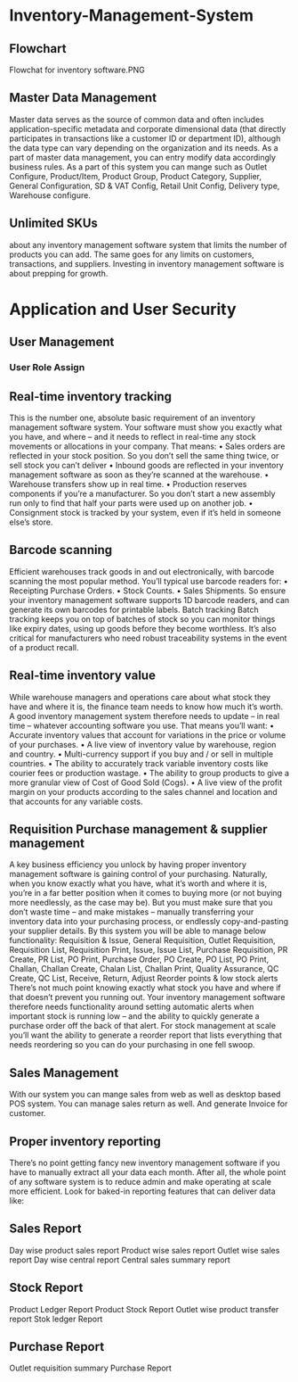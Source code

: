 # Inventory-Management-System

## Flowchart
Flowchat for inventory software.PNG

## Master Data Management
Master data serves as the source of common data and often includes application-specific metadata and corporate dimensional data (that directly participates in transactions like a customer ID or department ID), although the data type can vary depending on the organization and its needs. As a part of master data management, you can entry modify data accordingly business rules. As a part of this system you can mange such as 
Outlet Configure, Product/Item, Product Group, Product Category, Supplier, General Configuration, SD & VAT Config, Retail Unit Config, Delivery type, Warehouse configure.

## Unlimited SKUs
about any inventory management software system that limits the number of products you can add. The same goes for any limits on customers, transactions, and suppliers. Investing in inventory management software is about prepping for growth. 

# Application and User Security 
## User Management
### User Role Assign
## Real-time inventory tracking
This is the number one, absolute basic requirement of an inventory management software system. Your software must show you exactly what you have, and where – and it needs to reflect in real-time any stock movements or allocations in your company. That means:
•	Sales orders are reflected in your stock position. So you don’t sell the same thing twice, or sell stock you can’t deliver
•	Inbound goods are reflected in your inventory management software as soon as they’re scanned at the warehouse.
•	Warehouse transfers show up in real time.
•	Production reserves components if you’re a manufacturer. So you don’t start a new assembly run only to find that half your parts were used up on another job.
•	Consignment stock is tracked by your system, even if it’s held in someone else’s store.

## Barcode scanning
Efficient warehouses track goods in and out electronically, with barcode scanning the most popular method. You’ll typical use barcode readers for:
•	Receipting Purchase Orders.
•	Stock Counts.
•	Sales Shipments.
So ensure your inventory management software supports 1D barcode readers, and can generate its own barcodes for printable labels.
Batch tracking 
Batch tracking keeps you on top of batches of stock so you can monitor things like expiry dates, using up goods before they become worthless. It’s also critical for manufacturers who need robust traceability systems in the event of a product recall.

## Real-time inventory value
While warehouse managers and operations care about what stock they have and where it is, the finance team needs to know how much it’s worth.
A good inventory management system therefore needs to update – in real time – whatever accounting software you use. That means you’ll want:
•	Accurate inventory values that account for variations in the price or volume of your purchases.
•	A live view of inventory value by warehouse, region and country.
•	Multi-currency support if you buy and / or sell in multiple countries.
•	The ability to accurately track variable inventory costs like courier fees or production wastage.
•	The ability to group products to give a more granular view of Cost of Good Sold (Cogs).
•	A live view of the profit margin on your products according to the sales channel and location and that accounts for any variable costs.

## Requisition Purchase management & supplier management
A key business efficiency you unlock by having proper inventory management software is gaining control of your purchasing. Naturally, when you know exactly what you have, what it’s worth and where it is, you’re in a far better position when it comes to buying more (or not buying more needlessly, as the case may be).
But you must make sure that you don’t waste time – and make mistakes – manually transferring your inventory data into your purchasing process, or endlessly copy-and-pasting your supplier details.
By this system you will be able to manage below functionality: 
Requisition & Issue, General Requisition, Outlet Requisition, Requisition List, Requisition Print, Issue, Issue List, Purchase Requisition, PR Create, PR List, PO Print, Purchase Order, PO Create, PO List, PO Print, Challan, Challan Create, Chalan List, Challan Print, Quality Assurance, QC Create, QC List, Receive, Return, Adjust
Reorder points & low stock alerts
There’s not much point knowing exactly what stock you have and where if that doesn’t prevent you running out. Your inventory management software therefore needs functionality around setting automatic alerts when important stock is running low – and the ability to quickly generate a purchase order off the back of that alert.
For stock management at scale you’ll want the ability to generate a reorder report that lists everything that needs reordering so you can do your purchasing in one fell swoop.

## Sales Management 
With our system you can mange sales from web as well as desktop based POS system. You can manage sales return as well. And generate Invoice for customer.

## Proper inventory reporting
There’s no point getting fancy new inventory management software if you have to manually extract all your data each month. After all, the whole point of any software system is to reduce admin and make operating at scale more efficient.
Look for baked-in reporting features that can deliver data like:

## Sales Report
Day wise product sales report
Product wise sales report
Outlet wise sales report
Day wise central report
Central sales summary report

## Stock Report
Product Ledger Report
Product Stock Report
Outlet wise product transfer report
Stok ledger Report

## Purchase Report
Outlet requisition summary
Purchase Report

